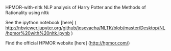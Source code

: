 HPMOR-with-nltk
NLP analysis of Harry Potter and the Methods of Rationality using nltk

See the ipython notebook [here] ( http://nbviewer.jupyter.org/github/josevacha/NLTK/blob/master/Desktop/NL/hpmor%20with%20nltk.ipynb )

Find the official HPMOR website [here] (http://hpmor.com/)

